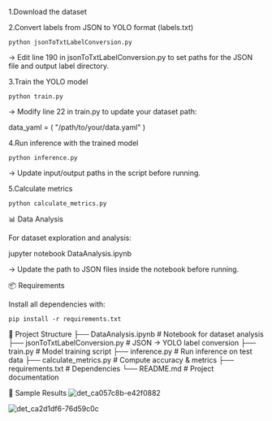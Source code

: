 1.Download the dataset

2.Convert labels from JSON to YOLO format (labels.txt)

```python jsonToTxtLabelConversion.py```


-> Edit line 190 in jsonToTxtLabelConversion.py to set paths for the JSON file and output label directory.

3.Train the YOLO model

```python train.py```


-> Modify line 22 in train.py to update your dataset path:

data_yaml = (
    "/path/to/your/data.yaml"
)


4.Run inference with the trained model

```python inference.py```


-> Update input/output paths in the script before running.

5.Calculate metrics

```python calculate_metrics.py```


📊 Data Analysis

For dataset exploration and analysis:

jupyter notebook DataAnalysis.ipynb


-> Update the path to JSON files inside the notebook before running.

📦 Requirements

Install all dependencies with:

```pip install -r requirements.txt```

📂 Project Structure
├── DataAnalysis.ipynb          # Notebook for dataset analysis
├── jsonToTxtLabelConversion.py # JSON → YOLO label conversion
├── train.py                    # Model training script
├── inference.py                # Run inference on test data
├── calculate_metrics.py        # Compute accuracy & metrics
├── requirements.txt            # Dependencies
└── README.md                   # Project documentation

📸 Sample Results
![det_ca057c8b-e42f0882](https://github.com/user-attachments/assets/3e22e894-23d4-42a8-9fc0-a308a67e66dd)

![det_ca2d1df6-76d59c0c](https://github.com/user-attachments/assets/b6c53b6f-e913-4955-9eb1-1ee54b7eed2a)
